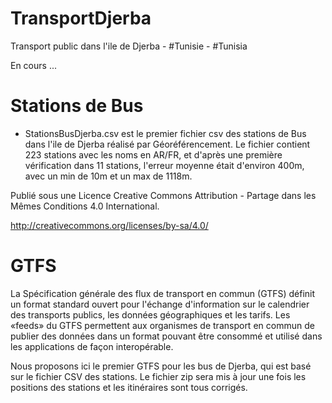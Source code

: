 # TransportDjerba
Transport public dans l'ile de Djerba - #Tunisie - #Tunisia

En cours ...

# Stations de Bus

- StationsBusDjerba.csv est le premier fichier csv des stations de Bus dans l'ile de Djerba réalisé par Géoréférencement. Le fichier contient 223 stations avec les noms en AR/FR, et d'après une première vérification dans 11 stations, l'erreur moyenne était d'environ 400m, avec un min de 10m et un max de 1118m. 

Publié sous une Licence Creative Commons Attribution - Partage dans les Mêmes Conditions 4.0 International.

http://creativecommons.org/licenses/by-sa/4.0/


# GTFS

La Spécification générale des flux de transport en commun (GTFS) définit un format standard ouvert pour l'échange d'information sur le calendrier des transports publics, les données géographiques et les tarifs. Les «feeds» du GTFS permettent aux organismes de transport en commun de publier des données dans un format pouvant être consommé et utilisé dans les applications de façon interopérable.

Nous proposons ici le premier GTFS pour les bus de Djerba, qui est basé sur le fichier CSV des stations. Le fichier zip sera mis à jour une fois les positions des stations et les itinéraires sont tous corrigés.
